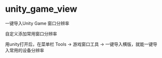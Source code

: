# unity_game_view
一键导入Unity Game 窗口分辨率

自定义添加常用窗口分辨率

用unity打开后，在菜单栏 Tools -> 游戏窗口工具 -> 一键导入横版，就能一键导入常用的设备分辨率

